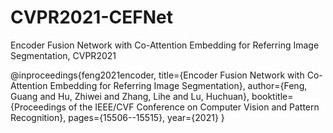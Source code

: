 # CVPR2021-CEFNet
Encoder Fusion Network with Co-Attention Embedding for Referring Image Segmentation, CVPR2021



@inproceedings{feng2021encoder,
  title={Encoder Fusion Network with Co-Attention Embedding for Referring Image Segmentation},
  author={Feng, Guang and Hu, Zhiwei and Zhang, Lihe and Lu, Huchuan},
  booktitle={Proceedings of the IEEE/CVF Conference on Computer Vision and Pattern Recognition},
  pages={15506--15515},
  year={2021}
}

